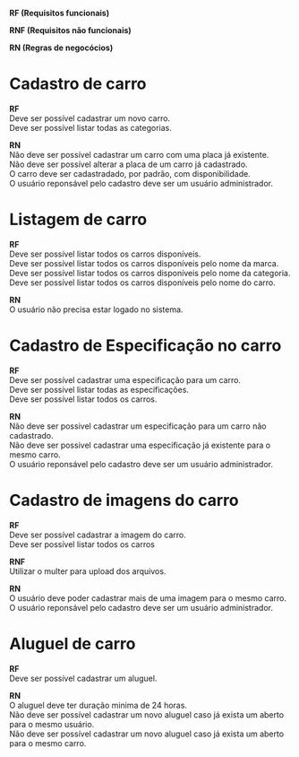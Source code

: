 **RF (Requisitos funcionais)**

**RNF (Requisitos não funcionais)**

**RN (Regras de negocócios)**

# Cadastro de carro

**RF** <br/>
Deve ser possível cadastrar um novo carro. <br/>
Deve ser possível listar todas as categorias. <br/>

**RN** <br/>
Não deve ser possível cadastrar um carro com uma placa já existente. <br/>
Não deve ser possível alterar a placa de um carro já cadastrado. <br/>
O carro deve ser cadastradado, por padrão, com disponibilidade. <br/>
O usuário reponsável pelo cadastro deve ser um usuário administrador. <br/>

# Listagem de carro

**RF** <br/>
Deve ser possível listar todos os carros disponíveis. <br/>
Deve ser possível listar todos os carros disponíveis pelo nome da marca. <br/>
Deve ser possível listar todos os carros disponíveis pelo nome da categoria. <br/>
Deve ser possível listar todos os carros disponíveis pelo nome do carro. <br/>

**RN** <br/>
O usuário não precisa estar logado no sistema. <br/>

# Cadastro de Especificação no carro

**RF** <br/>
Deve ser possível cadastrar uma especificação para um carro. <br/>
Deve ser possivel listar todas as especificações. <br/>
Deve ser possível listar todos os carros. <br/>

**RN** <br/>
Não deve ser possivel cadastrar um especificação para um carro não cadastrado. <br/>
Não deve ser possivel cadastrar uma especificação já existente para o mesmo carro. <br/>
O usuário reponsável pelo cadastro deve ser um usuário administrador. <br/>

# Cadastro de imagens do carro

**RF** <br/>
Deve ser possível cadastrar a imagem do carro. <br/>
Deve ser possível listar todos os carros <br/>

**RNF** <br/>
Utilizar o multer para upload dos arquivos. <br/>

**RN** <br/>
O usuário deve poder cadastrar mais de uma imagem para o mesmo carro. <br/>
O usuário reponsável pelo cadastro deve ser um usuário administrador. <br/>

# Aluguel de carro

**RF** <br/>
Deve ser possível cadastrar um aluguel. <br/>

**RN** <br/>
O aluguel deve ter duração minima de 24 horas. <br/>
Não deve ser possível cadastrar um novo aluguel caso já exista um aberto para o mesmo usuário. <br/>
Não deve ser possível cadastrar um novo aluguel caso já exista um aberto para o mesmo carro. <br/>
